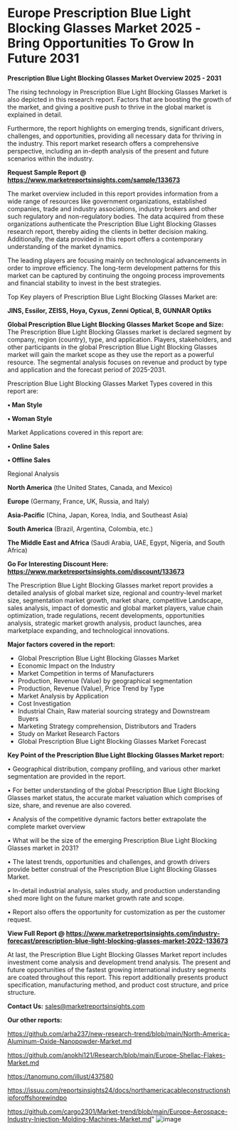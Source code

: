 # Europe Prescription Blue Light Blocking Glasses Market 2025 -Bring Opportunities To Grow In Future 2031

<Strong> Prescription Blue Light Blocking Glasses Market Overview 2025 - 2031</strong>

The rising technology in Prescription Blue Light Blocking Glasses Market is also depicted in this research report. Factors that are boosting the growth of the market, and giving a positive push to thrive in the global market is explained in detail.

Furthermore, the report highlights on emerging trends, significant drivers, challenges, and opportunities, providing all necessary data for thriving in the industry. This report market research offers a comprehensive perspective, including an in-depth analysis of the present and future scenarios within the industry.

<strong>Request Sample Report @ <a href=https://www.marketreportsinsights.com/sample/133673>https://www.marketreportsinsights.com/sample/133673</a></strong>

The market overview included in this report provides information from a wide range of resources like government organizations, established companies, trade and industry associations, industry brokers and other such regulatory and non-regulatory bodies. The data acquired from these organizations authenticate the Prescription Blue Light Blocking Glasses research report, thereby aiding the clients in better decision making. Additionally, the data provided in this report offers a contemporary understanding of the market dynamics.

The leading players are focusing mainly on technological advancements in order to improve efficiency. The long-term development patterns for this market can be captured by continuing the ongoing process improvements and financial stability to invest in the best strategies.

Top Key players of Prescription Blue Light Blocking Glasses Market are:

<strong>JINS, Essilor, ZEISS, Hoya, Cyxus, Zenni Optical, B, GUNNAR Optiks</strong>

<strong><b>Global Prescription Blue Light Blocking Glasses Market Scope and Size:</b></strong>
The Prescription Blue Light Blocking Glasses market is declared segment by company, region (country), type, and application. Players, stakeholders, and other participants in the global Prescription Blue Light Blocking Glasses market will gain the market scope as they use the report as a powerful resource. The segmental analysis focuses on revenue and product by type and application and the forecast period of 2025-2031.

Prescription Blue Light Blocking Glasses Market Types covered in this report are:

<strong>• Man Style

• Woman Style</strong>

Market Applications covered in this report are:

<strong>• Online Sales

• Offline Sales</strong> 

Regional Analysis

<strong>North America</strong> (the United States, Canada, and Mexico)

<strong>Europe</strong> (Germany, France, UK, Russia, and Italy)

<strong>Asia-Pacific</strong> (China, Japan, Korea, India, and Southeast Asia)

<strong>South America</strong> (Brazil, Argentina, Colombia, etc.)

<strong>The Middle East and Africa</strong> (Saudi Arabia, UAE, Egypt, Nigeria, and South Africa)

<strong>Go For Interesting Discount Here: <a href=https://www.marketreportsinsights.com/discount/133673>https://www.marketreportsinsights.com/discount/133673</a></strong>

The Prescription Blue Light Blocking Glasses market report provides a detailed analysis of global market size, regional and country-level market size, segmentation market growth, market share, competitive Landscape, sales analysis, impact of domestic and global market players, value chain optimization, trade regulations, recent developments, opportunities analysis, strategic market growth analysis, product launches, area marketplace expanding, and technological innovations.

<strong><b>Major factors covered in the report:</b></strong>
<ul>
  <li>Global Prescription Blue Light Blocking Glasses Market </li>
  <li>Economic Impact on the Industry</li>
  <li>Market Competition in terms of Manufacturers</li>
  <li>Production, Revenue (Value) by geographical segmentation</li>
  <li>Production, Revenue (Value), Price Trend by Type</li>
  <li>Market Analysis by Application</li>
  <li>Cost Investigation</li>
  <li>Industrial Chain, Raw material sourcing strategy and Downstream Buyers</li>
  <li>Marketing Strategy comprehension, Distributors and Traders</li>
  <li>Study on Market Research Factors</li>
  <li>Global Prescription Blue Light Blocking Glasses Market Forecast</li>
</ul>

<strong><b>Key Point of the Prescription Blue Light Blocking Glasses Market report:</b></strong>

• Geographical distribution, company profiling, and various other market segmentation are provided in the report.

• For better understanding of the global Prescription Blue Light Blocking Glasses market status, the accurate market valuation which comprises of size, share, and revenue are also covered.

• Analysis of the competitive dynamic factors better extrapolate the complete market overview

• What will be the size of the emerging Prescription Blue Light Blocking Glasses market in 2031?

• The latest trends, opportunities and challenges, and growth drivers provide better construal of the Prescription Blue Light Blocking Glasses Market.

• In-detail industrial analysis, sales study, and production understanding shed more light on the future market growth rate and scope.

• Report also offers the opportunity for customization as per the customer request.

<strong><b>View Full Report @ <a href=https://www.marketreportsinsights.com/industry-forecast/prescription-blue-light-blocking-glasses-market-2022-133673>https://www.marketreportsinsights.com/industry-forecast/prescription-blue-light-blocking-glasses-market-2022-133673</a></b></strong>


At last, the Prescription Blue Light Blocking Glasses Market report includes investment come analysis and development trend analysis. The present and future opportunities of the fastest growing international industry segments are coated throughout this report. This report additionally presents product specification, manufacturing method, and product cost structure, and price structure.

<strong>Contact Us:</strong>
sales@marketreportsinsights.com

<strong>Our other reports:</strong>

<a href=https://github.com/arha237/new-research-trend/blob/main/North-America-Aluminum-Oxide-Nanopowder-Market.md>https://github.com/arha237/new-research-trend/blob/main/North-America-Aluminum-Oxide-Nanopowder-Market.md</a>

<a href=https://github.com/anokhi121/Research/blob/main/Europe-Shellac-Flakes-Market.md>https://github.com/anokhi121/Research/blob/main/Europe-Shellac-Flakes-Market.md</a>

<a href=https://tanomuno.com/illust/437580>https://tanomuno.com/illust/437580</a>

<a href=https://issuu.com/reportsinsights24/docs/northamericacableconstructionshipforoffshorewindpo>https://issuu.com/reportsinsights24/docs/northamericacableconstructionshipforoffshorewindpo</a>

<a href=https://github.com/cargo2301/Market-trend/blob/main/Europe-Aerospace-Industry-Injection-Molding-Machines-Market.md>https://github.com/cargo2301/Market-trend/blob/main/Europe-Aerospace-Industry-Injection-Molding-Machines-Market.md</a>"
![image](https://github.com/user-attachments/assets/f660fa75-772c-4935-bdea-a29d525037ba)
